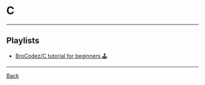 # C

---

## Playlists

- [BroCodez/C tutorial for beginners 🕹️](https://youtube.com/playlist?list=PLZPZq0r_RZOOzY_vR4zJM32SqsSInGMwe&si=JNEaxH77ASQsl6kX)

---

[Back](./readme.md)
